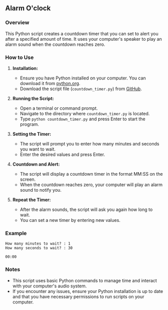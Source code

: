 

## Alarm O'clock

### Overview

This Python script creates a countdown timer that you can set to alert you after a specified amount of time. It uses your computer's speaker to play an alarm sound when the countdown reaches zero.

### How to Use

1. **Installation:**
   - Ensure you have Python installed on your computer. You can download it from [python.org](https://www.python.org/downloads/).
   - Download the script file (`countdown_timer.py`) from [GitHub](https://github.com/your-repository-link).

2. **Running the Script:**
   - Open a terminal or command prompt.
   - Navigate to the directory where `countdown_timer.py` is located.
   - Type `python countdown_timer.py` and press Enter to start the program.

3. **Setting the Timer:**
   - The script will prompt you to enter how many minutes and seconds you want to wait.
   - Enter the desired values and press Enter.

4. **Countdown and Alert:**
   - The script will display a countdown timer in the format MM:SS on the screen.
   - When the countdown reaches zero, your computer will play an alarm sound to notify you.

5. **Repeat the Timer:**
   - After the alarm sounds, the script will ask you again how long to wait.
   - You can set a new timer by entering new values.

### Example

```
How many minutes to wait? : 1
How many seconds to wait? : 30

00:00
```

### Notes

- This script uses basic Python commands to manage time and interact with your computer's audio system.
- If you encounter any issues, ensure your Python installation is up to date and that you have necessary permissions to run scripts on your computer.

